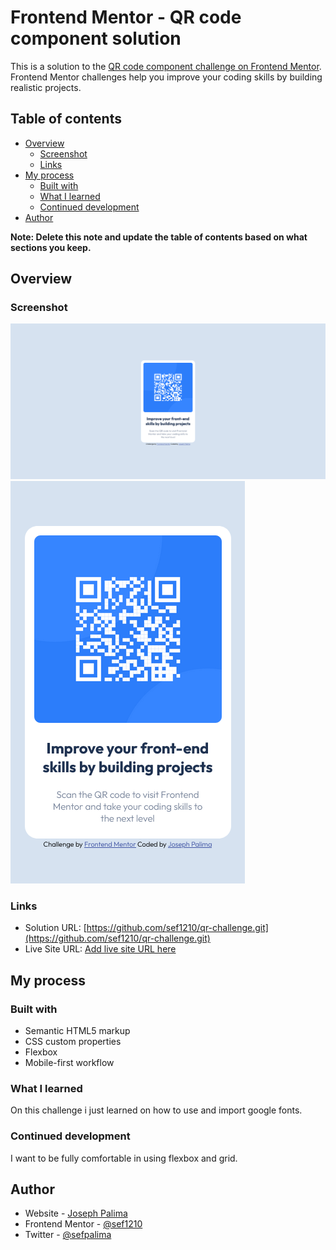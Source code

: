# Frontend Mentor - QR code component solution

This is a solution to the [QR code component challenge on Frontend Mentor](https://www.frontendmentor.io/challenges/qr-code-component-iux_sIO_H). Frontend Mentor challenges help you improve your coding skills by building realistic projects. 

## Table of contents

- [Overview](#overview)
  - [Screenshot](#screenshot)
  - [Links](#links)
- [My process](#my-process)
  - [Built with](#built-with)
  - [What I learned](#what-i-learned)
  - [Continued development](#continued-development)
- [Author](#author)

**Note: Delete this note and update the table of contents based on what sections you keep.**

## Overview

### Screenshot

![Desktop-preview](./images/screenshot-desktop.png)
![mobile-preview](./images/screenshot-mobile.png)

### Links

- Solution URL: [https://github.com/sef1210/qr-challenge.git](https://github.com/sef1210/qr-challenge.git)
- Live Site URL: [Add live site URL here](https://your-live-site-url.com)

## My process

### Built with

- Semantic HTML5 markup
- CSS custom properties
- Flexbox
- Mobile-first workflow


### What I learned

On this challenge i just learned on how to use and import google fonts.


### Continued development

I want to be fully comfortable in using flexbox and grid.

## Author

- Website - [Joseph Palima](https://www.your-site.com)
- Frontend Mentor - [@sef1210](https://www.frontendmentor.io/profile/sef1210)
- Twitter - [@sefpalima](https://www.twitter.com/sefpalima)
